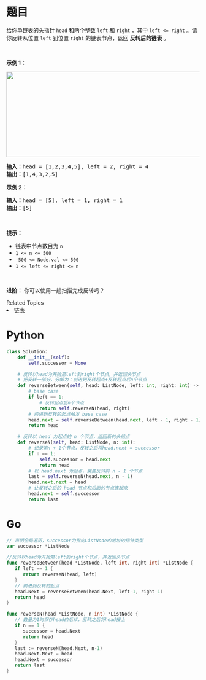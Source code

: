# 题目
给你单链表的头指针 <code>head</code> 和两个整数 <code>left</code> 和 <code>right</code> ，其中 <code>left <= right</code> 。请你反转从位置 <code>left</code> 到位置 <code>right</code> 的链表节点，返回 <strong>反转后的链表</strong> 。
<p> </p>

<p><strong>示例 1：</strong></p>
<img alt="" src="https://assets.leetcode.com/uploads/2021/02/19/rev2ex2.jpg" style="width: 542px; height: 222px;" />
<pre>
<strong>输入：</strong>head = [1,2,3,4,5], left = 2, right = 4
<strong>输出：</strong>[1,4,3,2,5]
</pre>

<p><strong>示例 2：</strong></p>

<pre>
<strong>输入：</strong>head = [5], left = 1, right = 1
<strong>输出：</strong>[5]
</pre>

<p> </p>

<p><strong>提示：</strong></p>

<ul>
	<li>链表中节点数目为 <code>n</code></li>
	<li><code>1 <= n <= 500</code></li>
	<li><code>-500 <= Node.val <= 500</code></li>
	<li><code>1 <= left <= right <= n</code></li>
</ul>

<p> </p>

<p><strong>进阶：</strong> 你可以使用一趟扫描完成反转吗？</p>
<div><div>Related Topics</div><div><li>链表</li></div></div>

# Python

```python
class Solution:
    def __init__(self):
        self.successor = None

    # 反转以head为开始第left到right个节点，并返回头节点
    # 把反转一部分，分解为：前进到反转起点+反转起点后n个节点
    def reverseBetween(self, head: ListNode, left: int, right: int) -> ListNode:
        # base case
        if left == 1:
            # 反转起点后n个节点
            return self.reverseN(head, right)
        # 前进到反转的起点触发 base case
        head.next = self.reverseBetween(head.next, left - 1, right - 1)
        return head

    # 反转以 head 为起点的 n 个节点，返回新的头结点
    def reverseN(self, head: ListNode, n: int):
        # 记录第n + 1个节点，反转之后将head.next = successor
        if n == 1:
            self.successor = head.next
            return head
        # 以 head.next 为起点，需要反转前 n - 1 个节点
        last = self.reverseN(head.next, n - 1)
        head.next.next = head
        # 让反转之后的 head 节点和后面的节点连起来
        head.next = self.successor
        return last
```

# Go

```go
// 声明全局遍历，successor为指向ListNode的地址的指针类型
var successor *ListNode

//反转以head为开始第left到right个节点，并返回头节点
func reverseBetween(head *ListNode, left int, right int) *ListNode {
   if left == 1 {
      return reverseN(head, left)
   }
   // 前进到反转的起点
   head.Next = reverseBetween(head.Next, left-1, right-1)
   return head
}

func reverseN(head *ListNode, n int) *ListNode {
   // 数量为1时保存head的后续，反转之后将head接上
   if n == 1 {
      successor = head.Next
      return head
   }
   last := reverseN(head.Next, n-1)
   head.Next.Next = head
   head.Next = successor
   return last
}
```